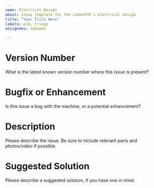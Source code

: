 ```yaml
---
name: Electrical Design
about: Issue template for the LumenPnP's electrical design
title: "Your Title Here"
labels: pcb, triage
assignees: sphawes

---
```

# Version Number
What is the latest known version number where this issue is present?

# Bugfix or Enhancement
Is this issue a bug with the machine, or a potential enhancement?

# Description
Please describe the issue. Be sure to include relevant parts and photos/video if possible.

# Suggested Solution
Please describe a suggested solution, if you have one in mind.
